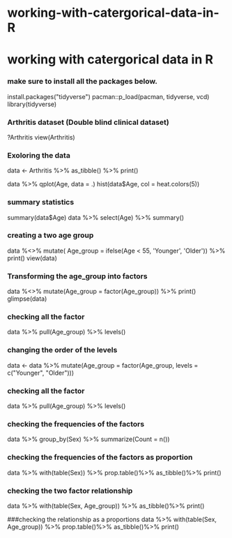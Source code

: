 # working-with-catergorical-data-in-R
# working  with catergorical data in R 
### make sure to install all the packages below. 
install.packages("tidyverse")
pacman::p_load(pacman, tidyverse, vcd)
library(tidyverse)
 ### Arthritis dataset (Double blind clinical dataset)
?Arthritis
view(Arthritis)

### Exoloring the data 
data <- Arthritis %>% as_tibble() %>% print()

data %>% qplot(Age, data = .)
hist(data$Age, col = heat.colors(5))

### summary statistics 
summary(data$Age)
data %>% select(Age) %>% summary()

### creating a two age group 
data %<>% 
  mutate(
    Age_group = ifelse(Age < 55, 
                       'Younger', 
                       'Older')) %>%
  print()
view(data)  

### Transforming the age_group into factors 
data %<>% mutate(Age_group = factor(Age_group)) %>% print()
glimpse(data)

### checking all the factor 
data %>% pull(Age_group) %>% levels()
 
### changing the order of the levels
data <- data %>% mutate(Age_group = factor(Age_group, levels = c("Younger", "Older")))
### checking all the factor 
data %>% pull(Age_group) %>% levels()

### checking the frequencies of the factors 
data %>% group_by(Sex) %>% summarize(Count = n())

### checking the frequencies of the factors as proportion 
data %>% with(table(Sex)) %>% prop.table()%>% as_tibble()%>% print()

### checking the two factor relationship
data %>% with(table(Sex, Age_group)) %>% as_tibble()%>% print()

###checking the relationship as a proportions
data %>% with(table(Sex, Age_group)) %>% prop.table()%>% as_tibble()%>% print()




